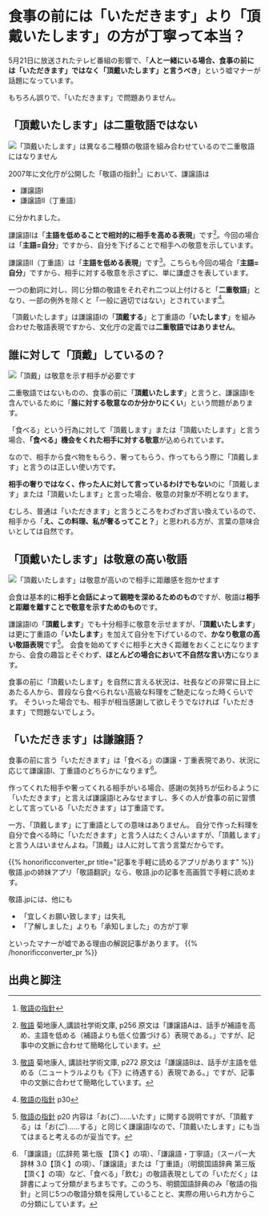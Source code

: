 # 食事の前には「いただきます」より「頂戴いたします」の方が丁寧って本当？

5月21日に放送されたテレビ番組の影響で、「**人と一緒にいる場合、食事の前には「いただきます」ではなく「頂戴いたします」と言うべき**」という嘘マナーが話題になっています。

もちろん誤りで、「いただきます」で問題ありません。

## 「頂戴いたします」は二重敬語ではない

![「頂戴いたします」は異なる二種類の敬語を組み合わせているので二重敬語にはなりません](/img/eda4i7fpem.webp)

2007年に文化庁が公開した「敬語の指針[^1]」において、謙譲語は
* 謙譲語I
* 謙譲語II（丁重語）

に分かれました。

謙譲語Iは「**主語を低めることで相対的に相手を高める表現**」です[^2]。今回の場合は「**主語=自分**」ですから、自分を下げることで相手への敬意を示しています。

謙譲語II（丁重語）は「**主語を低める表現**」です[^3]。こちらも今回の場合「**主語=自分**」ですから、相手に対する敬意を示さずに、単に謙虚さを表しています。

一つの動詞に対し、同じ分類の敬語をそれぞれ二つ以上付けると「**二重敬語**」となり、一部の例外を除くと「一般に適切ではない」とされています[^4]。

「頂戴いたします」は謙譲語Iの「**頂戴する**」と丁重語の「**いたします**」を組み合わせた敬語表現ですから、文化庁の定義では**二重敬語ではありません**。

## 誰に対して「頂戴」しているの？

![「頂戴」は敬意を示す相手が必要です](/img/ctxdnspd9g.webp)

二重敬語ではないものの、食事の前に「**頂戴いたします**」と言うと、謙譲語Iを含んでいるために「**誰に対する敬意なのか分かりにくい**」という問題があります。

「食べる」という行為に対して「頂戴します」または「頂戴いたします」と言う場合、**「食べる」機会をくれた相手に対する敬意**が込められています。

なので、相手から食べ物をもらう、奢ってもらう、作ってもらう際に「頂戴します」と言うのは正しい使い方です。

**相手の奢りではなく、作った人に対して言っているわけでもない**のに「頂戴します」または「頂戴いたします」と言った場合、敬意の対象が不明となります。

むしろ、普通は「いただきます」と言うところをわざわざ言い換えているので、相手から「**え、この料理、私が奢るってこと？**」と思われる方が、言葉の意味合いとしては自然です。

## 「頂戴いたします」は敬意の高い敬語

![「頂戴いたします」は敬意が高いので相手に距離感を抱かせます](/img/idet5sh8yx.webp)

会食は基本的に**相手と会話によって親睦を深めるためのもの**ですが、敬語は**相手と距離を離すことで敬意を示すためのもの**です。

謙譲語Iの「**頂戴します**」でも十分相手に敬意を示せますが、「**頂戴いたします**」は更に丁重語の「**いたします**」を加えて自分を下げているので、**かなり敬意の高い敬語表現**です[^5]。
会食を始めてすぐに相手と大きく距離をおくことになりますから、会食の趣旨とそぐわず、**ほとんどの場合において不自然な言い方**になります。

食事の前に「頂戴いたします」を自然に言える状況は、社長などの非常に目上にあたる人から、普段なら食べられない高級な料理をご馳走になった時くらいです。
そういった場合でも、相手が相当感謝して欲しそうでなければ「いただきます」で問題ないでしょう。

## 「いただきます」は謙譲語？

食事の前に言う「いただきます」は「食べる」の謙譲・丁重表現であり、状況に応じて謙譲語I、丁重語のどちらかになります[^6]。

作ってくれた相手や奢ってくれる相手がいる場合、感謝の気持ちが伝わるように「いただきます」と言えば謙譲語Iとみなせますし、多くの人が食事の前に習慣として言っている「いただきます」は丁重語です。

一方、「頂戴します」に丁重語としての意味はありません。
自分で作った料理を自分で食べる時に「いただきます」と言う人はたくさんいますが、「頂戴します」と言う人はいませんよね。「頂戴」は人に対して言う言葉だからです。

{{% honorificconverter_pr title="記事を手軽に読めるアプリがあります" %}}
敬語.jpの姉妹アプリ「敬語翻訳」なら、敬語.jpの記事を高画質で手軽に読めます。

敬語.jpには、他にも
* 「宜しくお願い致します」は失礼
* 「了解しました」よりも「承知しました」の方が丁寧

といったマナーが嘘である理由の解説記事があります。
{{% /honorificconverter_pr %}}

## 出典と脚注
[^1]: [敬語の指針](https://www.bunka.go.jp/seisaku/bunkashingikai/kokugo/hokoku/pdf/keigo_tosin.pdf)
[^2]: [敬語](https://www.amazon.co.jp/dp/4061592688) 菊地康人,講談社学術文庫, p256
原文は「謙譲語Aは、話手が補語を高め、主語を低める（補語よりも低く位置づける）表現である。」ですが、記事中の文脈に合わせて簡略化しています。
[^3]: [敬語](https://www.amazon.co.jp/dp/4061592688) 菊地康人, 講談社学術文庫, p272
原文は「謙譲語Bは、話手が主語を低める（ニュートラルよりも《下》に待遇する）表現である。」ですが、記事中の文脈に合わせて簡略化しています。
[^4]: [敬語の指針](https://www.bunka.go.jp/seisaku/bunkashingikai/kokugo/hokoku/pdf/keigo_tosin.pdf) p30
[^5]: [敬語の指針](https://www.bunka.go.jp/seisaku/bunkashingikai/kokugo/hokoku/pdf/keigo_tosin.pdf) p20
内容は「お(ご)......いたす」に関する説明ですが、「頂戴する」は「お(ご)......する」と同じく謙譲語Iなので、「頂戴いたします」にも当てはまると考えるのが妥当です。
[^6]: 「謙譲語」（広辞苑 第七版 【頂く】の項）、「謙譲語・丁寧語」（スーパー大辞林 3.0【頂く】の項）、「謙譲語」または「丁重語」（明鏡国語辞典 第三版 【頂く】の項）など、「食べる」「飲む」の敬語表現としての「いただく」は辞書によって分類がまちまちです。このうち、明鏡国語辞典のみ「敬語の指針」と同じ5つの敬語分類を採用していることと、実際の用いられ方からこの分類にしています。
